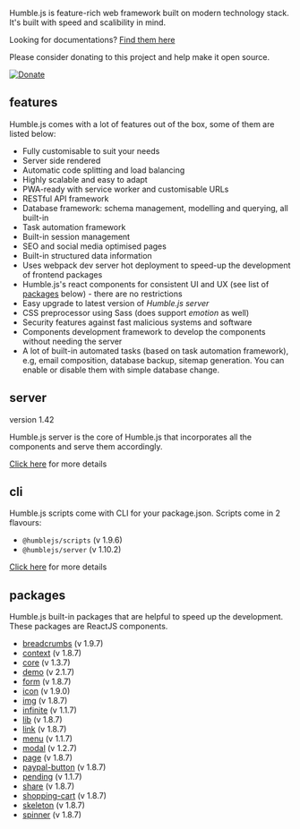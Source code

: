 Humble.js is feature-rich web framework built on modern technology stack. It's built with speed and scalibility in mind.

Looking for documentations? [Find them here](/docs)

Please consider donating to this project and help make it open source.

[![Donate](https://ghdl.amrayn.com/donate.png?v2)](https://amrayn.com/donate)

## features

Humble.js comes with a lot of features out of the box, some of them are listed below:

* Fully customisable to suit your needs
* Server side rendered
* Automatic code splitting and load balancing
* Highly scalable and easy to adapt
* PWA-ready with service worker and customisable URLs
* RESTful API framework
* Database framework: schema management, modelling and querying, all built-in
* Task automation framework
* Built-in session management
* SEO and social media optimised pages
* Built-in structured data information
* Uses webpack dev server hot deployment to speed-up the development of frontend packages
* Humble.js's react components for consistent UI and UX (see list of [packages](/#packages) below) - there are no restrictions
* Easy upgrade to latest version of _Humble.js server_
* CSS preprocessor using Sass (does support _emotion_ as well)
* Security features against fast malicious systems and software
* Components development framework to develop the components without needing the server
* A lot of built-in automated tasks (based on task automation framework), e.g, email composition, database backup, sitemap generation. You can enable or disable them with simple database change.

## server

version 1.42

Humble.js server is the core of Humble.js that incorporates all the components and serve them accordingly.

[Click here](/server) for more details

## cli

Humble.js scripts come with CLI for your package.json. Scripts come in 2 flavours:

* `@humblejs/scripts` (v 1.9.6)
* `@humblejs/server` (v 1.10.2)

[Click here](/cli) for more details

## packages

Humble.js built-in packages that are helpful to speed up the development. These packages are ReactJS components.


 * [breadcrumbs](/pkg/breadcrumbs) (v 1.9.7)
 * [context](/pkg/context) (v 1.8.7)
 * [core](/pkg/core) (v 1.3.7)
 * [demo](/pkg/demo) (v 2.1.7)
 * [form](/pkg/form) (v 1.8.7)
 * [icon](/pkg/icon) (v 1.9.0)
 * [img](/pkg/img) (v 1.8.7)
 * [infinite](/pkg/infinite) (v 1.1.7)
 * [lib](/pkg/lib) (v 1.8.7)
 * [link](/pkg/link) (v 1.8.7)
 * [menu](/pkg/menu) (v 1.1.7)
 * [modal](/pkg/modal) (v 1.2.7)
 * [page](/pkg/page) (v 1.8.7)
 * [paypal-button](/pkg/paypal-button) (v 1.8.7)
 * [pending](/pkg/pending) (v 1.1.7)
 * [share](/pkg/share) (v 1.8.7)
 * [shopping-cart](/pkg/shopping-cart) (v 1.8.7)
 * [skeleton](/pkg/skeleton) (v 1.8.7)
 * [spinner](/pkg/spinner) (v 1.8.7)
